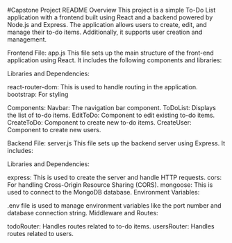 #Capstone Project README
Overview
This project is a simple To-Do List application with a frontend built using React and a backend powered by Node.js and Express. The application allows users to create, edit, and manage their to-do items. Additionally, it supports user creation and management.

Frontend
File: app.js
This file sets up the main structure of the front-end application using React. It includes the following components and libraries:

Libraries and Dependencies:

react-router-dom: This is used to handle routing in the application.
bootstrap: For styling 

Components:
Navbar: The navigation bar component.
ToDoList: Displays the list of to-do items.
EditToDo: Component to edit existing to-do items.
CreateToDo: Component to create new to-do items.
CreateUser: Component to create new users.

Backend
File: server.js
This file sets up the backend server using Express. It includes:

Libraries and Dependencies:

express: This is used to create the server and handle HTTP requests.
cors: For handling Cross-Origin Resource Sharing (CORS).
mongoose: This is used to connect to the MongoDB database.
Environment Variables:

.env file is used to manage environment variables like the port number and database connection string.
Middleware and Routes:

todoRouter: Handles routes related to to-do items.
usersRouter: Handles routes related to users.
